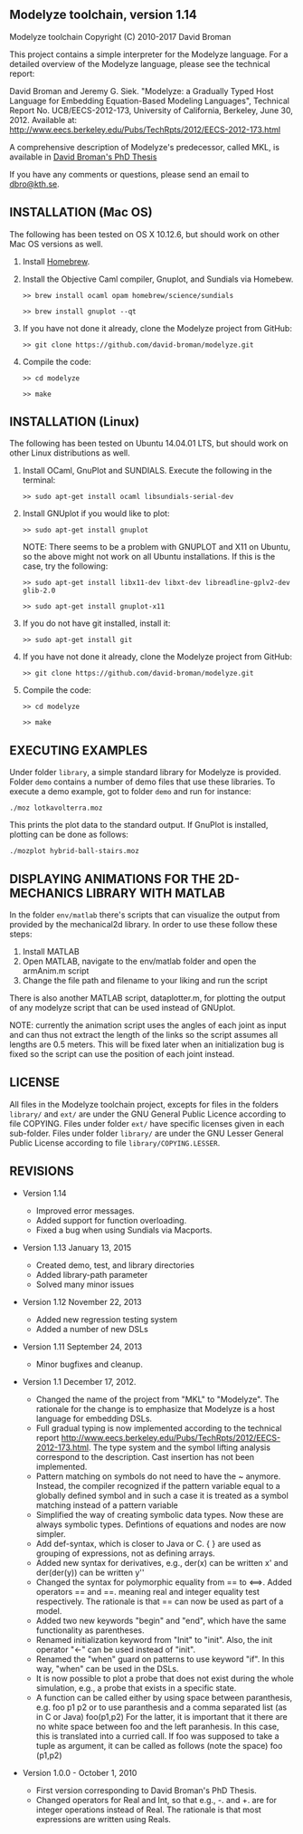 
Modelyze toolchain, version 1.14 
------------------------------------
Modelyze toolchain
Copyright (C) 2010-2017 David Broman


This project contains a simple interpreter for the 
Modelyze language. For a detailed overview of the
Modelyze language, please see the technical report:

David Broman and Jeremy G. Siek. "Modelyze: a Gradually Typed Host Language 
for Embedding Equation-Based Modeling Languages", Technical Report No. 
UCB/EECS-2012-173, University of California, Berkeley, June 30, 2012.
Available at: http://www.eecs.berkeley.edu/Pubs/TechRpts/2012/EECS-2012-173.html

A comprehensive description of Modelyze's predecessor, called MKL, is available
in [David Broman's PhD Thesis](http://www.bromans.com/david/publ/thesis-2010-david-broman.pdf)

If you have any comments or questions, please send an email to
[dbro@kth.se](mailto:dbro@kth.se).

INSTALLATION (Mac OS)
--------------------
The following has been tested on OS X 10.12.6, but should work on 
other Mac OS versions as well.

1. Install [Homebrew](https://brew.sh/).

2. Install the Objective Caml compiler, Gnuplot, and Sundials via Homebew.  
   
   `>> brew install ocaml opam homebrew/science/sundials`
   
   `>> brew install gnuplot --qt`
3. If you have not done it already, clone the Modelyze project from GitHub:
   
   `>> git clone https://github.com/david-broman/modelyze.git`
5. Compile the code:
   
   `>> cd modelyze`
   
   `>> make`

INSTALLATION (Linux)
---------------------
The following has been tested on Ubuntu 14.04.01 LTS, but should work on
other Linux distributions as well.

1. Install OCaml, GnuPlot and SUNDIALS. Execute the following in the terminal:

   `>> sudo apt-get install ocaml libsundials-serial-dev`
   
2. Install GNUplot if you would like to plot:

   `>> sudo apt-get install gnuplot`
   
   NOTE: There seems to be a problem with GNUPLOT and X11 on Ubuntu, so the 
   above might not work on all Ubuntu installations. If this is the case,
   try the following:
   
   `>> sudo apt-get install libx11-dev libxt-dev libreadline-gplv2-dev glib-2.0`
   
   `>> sudo apt-get install gnuplot-x11`
   
3. If you do not have git installed, install it:

   `>> sudo apt-get install git`

4. If you have not done it already, clone the Modelyze project from GitHub:

   `>> git clone https://github.com/david-broman/modelyze.git`
   
5. Compile the code:
   
   `>> cd modelyze`
   
   `>> make`



EXECUTING EXAMPLES
--------------------
Under folder `library`, a simple standard library for Modelyze is provided.
Folder `demo` contains a number of demo files that use these libraries. 
To execute a demo example, got to folder `demo` and run for instance:

`./moz lotkavolterra.moz`

This prints the plot data to the standard output. If GnuPlot is installed,
plotting can be done as follows:

`./mozplot hybrid-ball-stairs.moz`


DISPLAYING ANIMATIONS FOR THE 2D-MECHANICS LIBRARY WITH MATLAB
---------------------------------------------------------------
In the folder `env/matlab` there's scripts that can visualize the output from
provided by the mechanical2d library. In order to use these follow these steps:

1. Install MATLAB 
2. Open MATLAB, navigate to the env/matlab folder and open the armAnim.m script
3. Change the file path and filename to your liking and run the script

There is also another MATLAB script, dataplotter.m, for plotting the output of
any modelyze script that can be used instead of GNUplot.

NOTE: currently the animation script uses the angles of each joint as input
and can thus not extract the length of the links so the script assumes all 
lengths are 0.5 meters. This will be fixed later when an initialization bug 
is fixed so the script can use the position of each joint instead.


LICENSE
-------
All files in the Modelyze toolchain project, excepts for files in the folders 
`library/` and `ext/` are under the GNU General Public Licence according 
to file COPYING. Files under folder `ext/` have specific licenses given 
in each sub-folder. Files under folder `library/` are under the GNU Lesser
General Public License according to file `library/COPYING.LESSER`.





REVISIONS
---------

* Version 1.14 
  - Improved error messages.
  - Added support for function overloading.
  - Fixed a bug when using Sundials via Macports.

* Version 1.13 January 13, 2015
  - Created demo, test, and library directories
  - Added library-path parameter
  - Solved many minor issues

* Version 1.12 November 22, 2013
  - Added new regression testing system
  - Added a number of new DSLs

* Version 1.11 September 24, 2013
  - Minor bugfixes and cleanup.

* Version 1.1 December 17, 2012.
  - Changed the name of the project from "MKL" to "Modelyze". The rationale
    for the change is to emphasize that Modelyze is a host language for
    embedding DSLs.
  - Full gradual typing is now implemented according to the technical report
    http://www.eecs.berkeley.edu/Pubs/TechRpts/2012/EECS-2012-173.html. The
    type system and the symbol lifting analysis correspond to the description.
    Cast insertion has not been implemented.  
  - Pattern matching on symbols do not need to have the ~ anymore. Instead, the
    compiler recognized if the pattern variable equal to a globally defined 
    symbol and in such a case it is treated as a symbol matching instead of
    a pattern variable 
  - Simplified the way of creating symbolic data types. Now these are always
    symbolic types. Defintions of equations and nodes are now simpler.
  - Add def-syntax, which is closer to Java or C. { } are used as
    grouping of expressions, not as defining arrays.
  - Added new syntax for derivatives, e.g., der(x) can be written x' and
    der(der(y)) can be written y''
  - Changed the syntax for polymorphic equality from == to <==>. Added 
    operators == and ==. meaning real and integer equality test respectively.
    The rationale is that == can now be used as part of a model.
  - Added two new keywords "begin" and "end", which have the same 
    functionality as parentheses.
  - Renamed initialization keyword from "Init" to "init". Also, the 
    init operator "<-" can be used instead of "init".
  - Renamed the "when" guard on patterns to use keyword "if". In this
    way, "when" can be used in the DSLs.
  - It is now possible to plot a probe that does not exist during the
    whole simulation, e.g., a probe that exists in a specific state.
  - A function can be called either by using space between paranthesis, e.g.
      foo p1 p2
    or to use paranthesis and a comma separated list (as in C or Java)
      foo(p1,p2)
    For the latter, it is important that it there are no white space
    between foo and the left paranhesis. In this case, this is
    translated into a curried call. If foo was supposed to take a tuple
    as argument, it can be called as follows (note the space)
      foo (p1,p2)

* Version 1.0.0 - October 1, 2010
  - First version corresponding to David Broman's PhD Thesis.
  - Changed operators for Real and Int, so that e.g., -. and +. are
    for integer operations instead of Real. The rationale is that most
    expressions are written using Reals.
